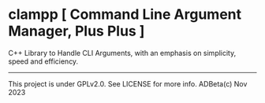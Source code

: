 # clampp [ Command Line Argument Manager, Plus Plus ]
C++ Library to Handle CLI Arguments, with an emphasis on simplicity, speed and
efficiency.


----
This project is under GPLv2.0. See LICENSE for more info. ADBeta(c) Nov 2023
